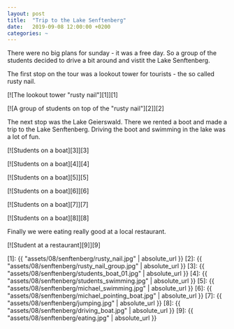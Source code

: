 ```yaml
---
layout: post
title:  "Trip to the Lake Senftenberg"
date:   2019-09-08 12:00:00 +0200
categories: ~
---
```


There were no big plans for sunday - it was a free day. So a group of the
students decided to drive a bit around and vistit the Lake Senftenberg.

The first stop on the tour was a lookout tower for tourists - the so called
rusty nail.

[![The lookout tower "rusty nail"][1]][1]

[![A group of students on top of the "rusty nail"][2]][2]

The next stop was the Lake Geierswald. There we rented a boot and made a trip
to the Lake Senftenberg. Driving the boot and swimming in the lake was a lot of
fun.

[![Students on a boat][3]][3]

[![Students on a boat][4]][4]

[![Students on a boat][5]][5]

[![Students on a boat][6]][6]

[![Students on a boat][7]][7]

[![Students on a boat][8]][8]

Finally we were eating really good at a local restaurant.

[![Student at a restaurant][9]][9]

  [1]: {{ "assets/08/senftenberg/rusty_nail.jpg" | absolute_url }}
  [2]: {{ "assets/08/senftenberg/rusty_nail_group.jpg" | absolute_url }}
  [3]: {{ "assets/08/senftenberg/students_boat_01.jpg" | absolute_url }}
  [4]: {{ "assets/08/senftenberg/students_swimming.jpg" | absolute_url }}
  [5]: {{ "assets/08/senftenberg/michael_swimming.jpg" | absolute_url }}
  [6]: {{ "assets/08/senftenberg/michael_pointing_boat.jpg" | absolute_url }}
  [7]: {{ "assets/08/senftenberg/jumping.jpg" | absolute_url }}
  [8]: {{ "assets/08/senftenberg/driving_boat.jpg" | absolute_url }}
  [9]: {{ "assets/08/senftenberg/eating.jpg" | absolute_url }}
